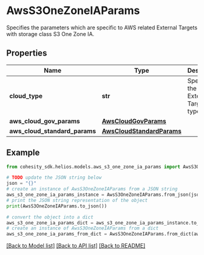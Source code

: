 # AwsS3OneZoneIAParams

Specifies the parameters which are specific to AWS related External Targets with storage class S3 One Zone IA.

## Properties

Name | Type | Description | Notes
------------ | ------------- | ------------- | -------------
**cloud_type** | **str** | Specifies the AWS External Target type. | 
**aws_cloud_gov_params** | [**AwsCloudGovParams**](AwsCloudGovParams.md) |  | [optional] 
**aws_cloud_standard_params** | [**AwsCloudStandardParams**](AwsCloudStandardParams.md) |  | [optional] 

## Example

```python
from cohesity_sdk.helios.models.aws_s3_one_zone_ia_params import AwsS3OneZoneIAParams

# TODO update the JSON string below
json = "{}"
# create an instance of AwsS3OneZoneIAParams from a JSON string
aws_s3_one_zone_ia_params_instance = AwsS3OneZoneIAParams.from_json(json)
# print the JSON string representation of the object
print(AwsS3OneZoneIAParams.to_json())

# convert the object into a dict
aws_s3_one_zone_ia_params_dict = aws_s3_one_zone_ia_params_instance.to_dict()
# create an instance of AwsS3OneZoneIAParams from a dict
aws_s3_one_zone_ia_params_from_dict = AwsS3OneZoneIAParams.from_dict(aws_s3_one_zone_ia_params_dict)
```
[[Back to Model list]](../README.md#documentation-for-models) [[Back to API list]](../README.md#documentation-for-api-endpoints) [[Back to README]](../README.md)


